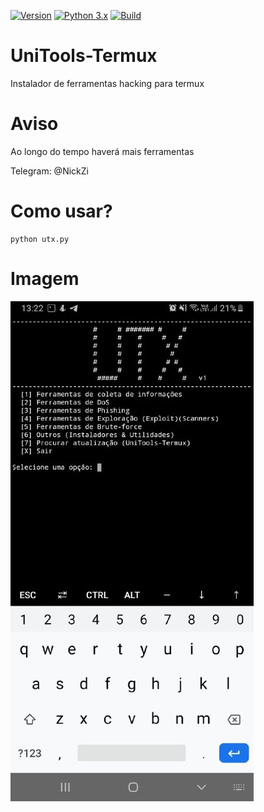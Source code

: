 [![Version](https://img.shields.io/badge/UniTools--Termux-Alfa%20v1-red.svg)]()
[![Python 3.x](https://img.shields.io/badge/Python-3.x-blue.svg)]()
[![Build](https://img.shields.io/badge/Compativel-Termux-brightgreen.svg)]()



# UniTools-Termux
Instalador de ferramentas hacking para termux

# Aviso
Ao longo do tempo haverá mais ferramentas


Telegram: @NickZi

# Como usar?
```
python utx.py
```

# Imagem
<img src="modulos/utx.jpeg">


